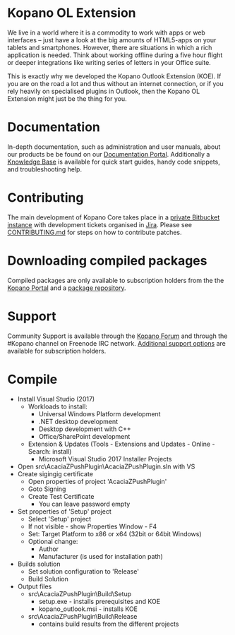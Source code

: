 # Kopano OL Extension
We live in a world where it is a commodity to work with apps or web interfaces – just have a look at the big amounts of HTML5-apps on your tablets and smartphones. However, there are situations in which a rich application is needed. Think about working offline during a five hour flight or deeper integrations like writing series of letters in your Office suite.

This is exactly why we developed the Kopano Outlook Extension (KOE). If you are on the road a lot and thus without an internet connection, or if you rely heavily on specialised plugins in Outlook, then the Kopano OL Extension might just be the thing for you.

# Documentation
In-depth documentation, such as administration and user manuals, about our 
products be be found on our [Documentation Portal](https://documentation.kopano.io/). Additionally a [Knowledge Base](https://kb.kopano.io/) is available for quick start guides, handy code 
snippets, and troubleshooting help.

# Contributing
The main development of Kopano Core takes place in a [private Bitbucket 
instance](https://stash.kopano.io/projects/KOE/repos/kopano_ol_extension_source/) 
with development tickets organised in [Jira](https://jira.kopano.io/projects/KC/). Please see 
[CONTRIBUTING.md](CONTRIBUTING.md) for steps on how to contribute patches.

# Downloading compiled packages
Compiled packages are only available to subscription 
holders from the the [Kopano Portal](https://portal.kopano.com/) and a 
[package repository]( 
https://download.kopano.io/supported/olextension:/).

# Support
Community Support is available through the [Kopano Forum]( 
https://forum.kopano.io/) and through the #Kopano channel on Freenode IRC 
network. [Additional support options](https://kopano.com/support/) are 
available for subscription holders.

# Compile
* Install Visual Studio (2017)
    * Workloads to install:
        * Universal Windows Platform development
        * .NET desktop development
        * Desktop development with C++
        * Office/SharePoint development
    * Extension & Updates (Tools - Extensions and Updates - Online - Search: install)
       * Microsoft Visual Studio 2017 Installer Projects
* Open src\AcaciaZPushPlugin\AcaciaZPushPlugin.sln with VS
* Create sigingig certificate 
    * Open properties of project 'AcaciaZPushPlugin'
    * Goto Signing
    * Create Test Certificate
        * You can leave password empty
* Set properties of 'Setup' project
    * Select 'Setup' project
    * If not visible - show Properties Window - F4
    * Set: Target Platform to x86 or x64 (32bit or 64bit Windows)
    * Optional change:
        * Author
        * Manufacturer (is used for installation path)
* Builds solution
    * Set solution configuration to 'Release'
    * Build Solution
* Output files
    * src\AcaciaZPushPlugin\Build\Setup
        * setup.exe - installs prerequisites and KOE
        * kopano_outlook.msi - installs KOE
    * src\AcaciaZPushPlugin\Build\Release
        * contains build results from the different projects
